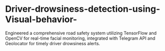 # Driver-drowsiness-detection-using-Visual-behavior-
Engineered a comprehensive road safety system utilizing TensorFlow and OpenCV for real-time facial monitoring, integrated with Telegram API and Geolocator for timely driver drowsiness alerts.
